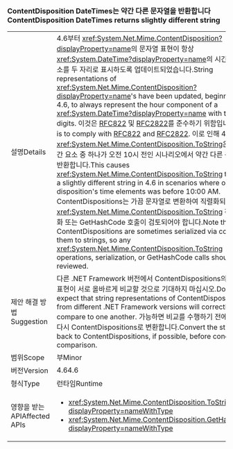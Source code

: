 ### <a name="contentdisposition-datetimes-returns-slightly-different-string"></a><span data-ttu-id="ee4ed-101">ContentDisposition DateTimes는 약간 다른 문자열을 반환합니다</span><span class="sxs-lookup"><span data-stu-id="ee4ed-101">ContentDisposition DateTimes returns slightly different string</span></span>

|   |   |
|---|---|
|<span data-ttu-id="ee4ed-102">설명</span><span class="sxs-lookup"><span data-stu-id="ee4ed-102">Details</span></span>|<span data-ttu-id="ee4ed-103">4.6부터 <xref:System.Net.Mime.ContentDisposition?displayProperty=name>의 문자열 표현이 항상 <xref:System.DateTime?displayProperty=name>의 시간 구성 요소를 두 자리로 표시하도록 업데이트되었습니다.</span><span class="sxs-lookup"><span data-stu-id="ee4ed-103">String representations of <xref:System.Net.Mime.ContentDisposition?displayProperty=name>'s have been updated, beginning in 4.6, to always represent the hour component of a <xref:System.DateTime?displayProperty=name> with two digits.</span></span> <span data-ttu-id="ee4ed-104">이것은 [RFC822](http://www.ietf.org/rfc/rfc0822.txt) 및 [RFC2822](http://www.ietf.org/rfc/rfc2822.txt)를 준수하기 위함입니다.</span><span class="sxs-lookup"><span data-stu-id="ee4ed-104">This is to comply with [RFC822](http://www.ietf.org/rfc/rfc0822.txt) and [RFC2822](http://www.ietf.org/rfc/rfc2822.txt).</span></span> <span data-ttu-id="ee4ed-105">이로 인해 4.6에서 <xref:System.Net.Mime.ContentDisposition.ToString>은 처리 시간 요소 중 하나가 오전 10시 전인 시나리오에서 약간 다른 문자열을 반환합니다.</span><span class="sxs-lookup"><span data-stu-id="ee4ed-105">This causes <xref:System.Net.Mime.ContentDisposition.ToString> to return a slightly different string in 4.6 in scenarios where one of the disposition's time elements was before 10:00 AM.</span></span> <span data-ttu-id="ee4ed-106">ContentDispositions는 가끔 문자열로 변환하여 직렬화되므로 모든 <xref:System.Net.Mime.ContentDisposition.ToString> 작업, 직렬화 또는 GetHashCode 호출이 검토되어야 합니다.</span><span class="sxs-lookup"><span data-stu-id="ee4ed-106">Note that ContentDispositions are sometimes serialized via converting them to strings, so any <xref:System.Net.Mime.ContentDisposition.ToString> operations, serialization, or GetHashCode calls should be reviewed.</span></span>|
|<span data-ttu-id="ee4ed-107">제안 해결 방법</span><span class="sxs-lookup"><span data-stu-id="ee4ed-107">Suggestion</span></span>|<span data-ttu-id="ee4ed-108">다른 .NET Framework 버전에서 ContentDispositions의 문자열 표현이 서로 올바르게 비교할 것으로 기대하지 마십시오.</span><span class="sxs-lookup"><span data-stu-id="ee4ed-108">Do not expect that string representations of ContentDispositions from different .NET Framework versions will correctly compare to one another.</span></span> <span data-ttu-id="ee4ed-109">가능하면 비교를 수행하기 전에 문자열을 다시 ContentDispositions로 변환합니다.</span><span class="sxs-lookup"><span data-stu-id="ee4ed-109">Convert the strings back to ContentDispositions, if possible, before conducting a comparison.</span></span>|
|<span data-ttu-id="ee4ed-110">범위</span><span class="sxs-lookup"><span data-stu-id="ee4ed-110">Scope</span></span>|<span data-ttu-id="ee4ed-111">부</span><span class="sxs-lookup"><span data-stu-id="ee4ed-111">Minor</span></span>|
|<span data-ttu-id="ee4ed-112">버전</span><span class="sxs-lookup"><span data-stu-id="ee4ed-112">Version</span></span>|<span data-ttu-id="ee4ed-113">4.6</span><span class="sxs-lookup"><span data-stu-id="ee4ed-113">4.6</span></span>|
|<span data-ttu-id="ee4ed-114">형식</span><span class="sxs-lookup"><span data-stu-id="ee4ed-114">Type</span></span>|<span data-ttu-id="ee4ed-115">런타임</span><span class="sxs-lookup"><span data-stu-id="ee4ed-115">Runtime</span></span>|
|<span data-ttu-id="ee4ed-116">영향을 받는 API</span><span class="sxs-lookup"><span data-stu-id="ee4ed-116">Affected APIs</span></span>|<ul><li><xref:System.Net.Mime.ContentDisposition.ToString?displayProperty=nameWithType></li><li><xref:System.Net.Mime.ContentDisposition.GetHashCode?displayProperty=nameWithType></li></ul>|

